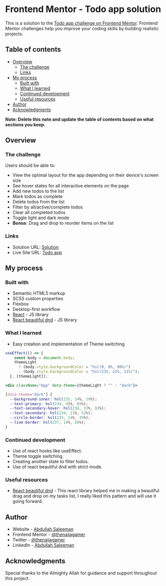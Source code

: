 # Frontend Mentor - Todo app solution

This is a solution to the [Todo app challenge on Frontend Mentor](https://www.frontendmentor.io/challenges/todo-app-Su1_KokOW). Frontend Mentor challenges help you improve your coding skills by building realistic projects.

## Table of contents

- [Overview](#overview)
  - [The challenge](#the-challenge)
  - [Links](#links)
- [My process](#my-process)
  - [Built with](#built-with)
  - [What I learned](#what-i-learned)
  - [Continued development](#continued-development)
  - [Useful resources](#useful-resources)
- [Author](#author)
- [Acknowledgments](#acknowledgments)

**Note: Delete this note and update the table of contents based on what sections you keep.**

## Overview

### The challenge

Users should be able to:

- View the optimal layout for the app depending on their device's screen size
- See hover states for all interactive elements on the page
- Add new todos to the list
- Mark todos as complete
- Delete todos from the list
- Filter by all/active/complete todos
- Clear all completed todos
- Toggle light and dark mode
- **Bonus**: Drag and drop to reorder items on the list

### Links

- Solution URL: [Solution](https://github.com/thenaijagamer/todo-app)
- Live Site URL: [Todo app](https://thenaijagamer.github.io/todo-app/)

## My process

### Built with

- Semantic HTML5 markup
- SCSS custom properties
- Flexbox
- Desktop-first workflow
- [React](https://reactjs.org/) - JS library
- [React beautiful dnd](https://www.npmjs.com/package/react-beautiful-dnd) - JS library

### What I learned

- Easy creation and implementation of Theme switching

```jsx
useEffect(() => {
    const body = document.body;
    themeLight
      ? (body.style.backgroundColor = "hsl(0, 0%, 98%)")
      : (body.style.backgroundColor = "hsl(235, 21%, 11%)");
  }, [themeLight]);

<div className="App" data-theme={themeLight ? "" : "dark"}>
```

```css
[data-theme="dark"] {
  --background-inner: hsl(235, 24%, 19%);
  --text-primary: hsl(234, 39%, 85%);
  --text-secondary-hover: hsl(236, 33%, 92%);
  --text-secondary: hsl(234, 11%, 52%);
  --circle-border: hsl(233, 14%, 35%);
  --line-border: hsl(237, 14%, 26%);
}
```

### Continued development

- Use of react hooks like useEffect.
- Theme toggle switching.
- Creating another state to filter todos.
- Use of react beautiful dnd with strict mode.

### Useful resources

- [React beautiful dnd](https://www.npmjs.com/package/react-beautiful-dnd) - This react library helped me in making a beautiful drag and drop on my tasks list, I really liked this pattern and will use it going forward.

## Author

- Website - [Abdullah Saleeman](https://www.remoteok.com/@abdullah_saleeman)
- Frontend Mentor - [@thenaijagamer](https://www.frontendmentor.io/profile/thenaijagamer)
- Twitter - [@thenaijagamer](https://www.twitter.com/thenaijagamer_)
- LinkedIn - [Abdullah Saleeman](https://www.linkedin.com/in/abdullah-saleeman-360170243)

## Acknowledgments

Special thanks to the Almighty Allah for guidance and support throughout this project.
